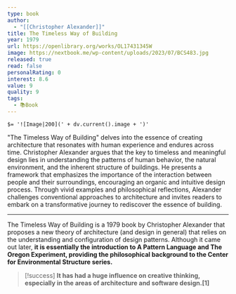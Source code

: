 ```yaml
---
type: book
author:
  - "[[Christopher Alexander]]"
title: The Timeless Way of Building
year: 1979
url: https://openlibrary.org/works/OL17431345W
image: https://nextbook.me/wp-content/uploads/2023/07/BCS483.jpg
released: true
read: false
personalRating: 0
interest: 8.6
value: 9
quality: 9
tags:
  - 📚Book
---
```

`$= '![Image|200](' + dv.current().image + ')'`

"The Timeless Way of Building" delves into the essence of creating architecture that resonates with human experience and endures across time. Christopher Alexander argues that the key to timeless and meaningful design lies in understanding the patterns of human behavior, the natural environment, and the inherent structure of buildings. He presents a framework that emphasizes the importance of the interaction between people and their surroundings, encouraging an organic and intuitive design process. Through vivid examples and philosophical reflections, Alexander challenges conventional approaches to architecture and invites readers to embark on a transformative journey to rediscover the essence of building.

____
The Timeless Way of Building is a 1979 book by Christopher Alexander that proposes a new theory of architecture (and design in general) that relies on the understanding and configuration of design patterns. Although it came out later, **it is essentially the introduction to A Pattern Language and The Oregon Experiment, providing the philosophical background to the Center for Environmental Structure series.**

> [!success] 
> **It has had a huge influence on creative thinking, especially in the areas of architecture and software design.[1]**
